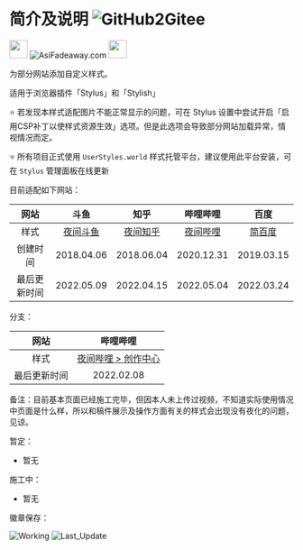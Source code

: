 # 简介及说明 ![GitHub2Gitee](https://github.com/QIUZAIYOU/Stylish/workflows/Mirror/badge.svg)

<img src="https://camo.githubusercontent.com/3177a12d6dac9a08032f768208bde1cc65437e2fe48b102969255eb7ff5b7512/68747470733a2f2f7777772e61736966616465617761792e636f6d2f696d616765732f66617669636f6e2e737667" width="32" height="32"> ![AsiFadeaway.com](https://www.asifadeaway.com/imgs/Logo.png) <img src="https://camo.githubusercontent.com/3177a12d6dac9a08032f768208bde1cc65437e2fe48b102969255eb7ff5b7512/68747470733a2f2f7777772e61736966616465617761792e636f6d2f696d616765732f66617669636f6e2e737667" width="32" height="32">

为部分网站添加自定义样式。

适用于浏览器插件「Stylus」和「Stylish」

⭐ 若发现本样式适配图片不能正常显示的问题，可在 Stylus 设置中尝试开启「启用CSP补丁以使样式资源生效」选项。但是此选项会导致部分网站加载异常，情视情况而定。

⭐ 所有项目正式使用 `UserStyles.world` 样式托管平台，建议使用此平台安装，可在 `Stylus` 管理面板在线更新

目前适配如下网站：

| 网站 | 斗鱼 | 知乎 | 哔哩哔哩 | 百度 |
| :----: | :----: | :----: | :----: | :----: |
| 样式 | [夜间斗鱼](https://userstyles.world/style/240/nightmode-for-douyu-com) | [夜间知乎](https://userstyles.world/style/242/nightmode-for-zhihu-com) | [夜间哔哩](https://userstyles.world/style/241/nightmode-for-bilibili-com) | [简百度](https://userstyles.world/style/243/simple-baidu) |
| 创建时间 | 2018.04.06 | 2018.06.04 | 2020.12.31 | 2019.03.15 |
| 最后更新时间 | 2022.05.09 | 2022.04.15 | 2022.05.04 | 2022.03.24 |

分支：

| 网站 | 哔哩哔哩 |
| :----: | :----: |
| 样式 |[夜间哔哩 > 创作中心](https://userstyles.world/style/241/nightmode-for-bilibili-com)|
| 最后更新时间 | 2022.02.08 |

备注：目前基本页面已经施工完毕，但因本人未上传过视频，不知道实际使用情况中页面是什么样，所以和稿件展示及操作方面有关的样式会出现没有夜化的问题，见谅。

暂定：

- 暂无

施工中：

- 暂无

徽章保存：

![Working](https://img.shields.io/badge/%E6%96%BD%E5%B7%A5%E4%B8%AD-%E6%95%AC%E8%AF%B7%E6%9C%9F%E5%BE%85-brightgreen) ![Last_Update](https://img.shields.io/badge/%E6%9C%80%E5%90%8E%E6%9B%B4%E6%96%B0-xxxx.xx.xx-blue)
